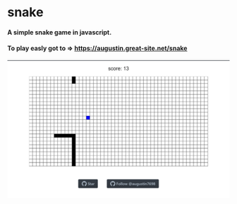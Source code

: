 # snake
#### A simple snake game in javascript.
#### To play easly got to => <a href="https://augustin.great-site.net/snake" target="_blank">https://augustin.great-site.net/snake</a>

<img src="./images/snake.png"></img>
